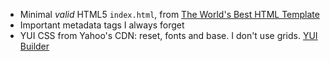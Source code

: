 
 * Minimal *valid* HTML5 `index.html`, from [The World's Best HTML Template](http://meiert.com/en/blog/20080429/best-html-template/)
 * Important metadata tags I always forget
 * YUI CSS from Yahoo's CDN: reset, fonts and base. I don't use grids. [YUI Builder](http://developer.yahoo.com/yui/articles/hosting/?base&fonts&reset&MIN)


